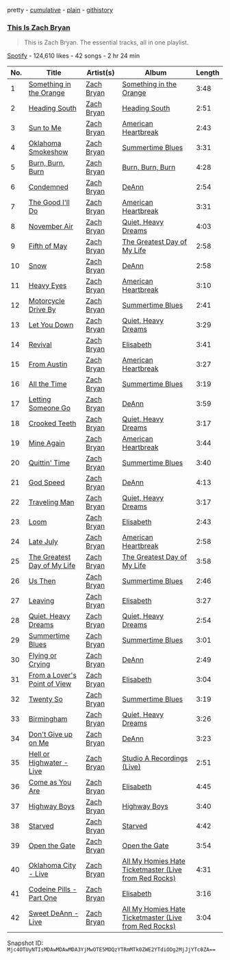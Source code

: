 pretty - [cumulative](/playlists/cumulative/37i9dQZF1DZ06evO2llutr.md) - [plain](/playlists/plain/37i9dQZF1DZ06evO2llutr) - [githistory](https://github.githistory.xyz/mackorone/spotify-playlist-archive/blob/main/playlists/plain/37i9dQZF1DZ06evO2llutr)

### [This Is Zach Bryan](https://open.spotify.com/playlist/37i9dQZF1DZ06evO2llutr)

> This is Zach Bryan\. The essential tracks, all in one playlist.

[Spotify](https://open.spotify.com/user/spotify) - 124,610 likes - 42 songs - 2 hr 24 min

| No. | Title | Artist(s) | Album | Length |
|---|---|---|---|---|
| 1 | [Something in the Orange](https://open.spotify.com/track/3WMj8moIAXJhHsyLaqIIHI) | [Zach Bryan](https://open.spotify.com/artist/40ZNYROS4zLfyyBSs2PGe2) | [Something in the Orange](https://open.spotify.com/album/1CmTOKCeyz1aHH04OwvTPv) | 3:48 |
| 2 | [Heading South](https://open.spotify.com/track/2Dct3GykKZ58hpWRFfe2Qd) | [Zach Bryan](https://open.spotify.com/artist/40ZNYROS4zLfyyBSs2PGe2) | [Heading South](https://open.spotify.com/album/3Ca58JR3vDDMl5i8QKkWzP) | 2:51 |
| 3 | [Sun to Me](https://open.spotify.com/track/1SjsVdSXpwm1kTdYEHoPIT) | [Zach Bryan](https://open.spotify.com/artist/40ZNYROS4zLfyyBSs2PGe2) | [American Heartbreak](https://open.spotify.com/album/7IouDrXPdAZwT1NzVV3vef) | 2:43 |
| 4 | [Oklahoma Smokeshow](https://open.spotify.com/track/0OWhKvvsHptt6vnnNUSM9a) | [Zach Bryan](https://open.spotify.com/artist/40ZNYROS4zLfyyBSs2PGe2) | [Summertime Blues](https://open.spotify.com/album/2qPki6xBkJ1Mbra43t7hnA) | 3:31 |
| 5 | [Burn, Burn, Burn](https://open.spotify.com/track/5jfhLCSIFUO4ndzNRh4w4G) | [Zach Bryan](https://open.spotify.com/artist/40ZNYROS4zLfyyBSs2PGe2) | [Burn, Burn, Burn](https://open.spotify.com/album/4popczz4SYRg2NPcgwKHsR) | 4:28 |
| 6 | [Condemned](https://open.spotify.com/track/6WuVLG5DRHKKuJ6deCw28p) | [Zach Bryan](https://open.spotify.com/artist/40ZNYROS4zLfyyBSs2PGe2) | [DeAnn](https://open.spotify.com/album/0npZ1Ryg8HaFGeb2HKYQIz) | 2:54 |
| 7 | [The Good I'll Do](https://open.spotify.com/track/53zCCom4uEoIBaOAEJtjUL) | [Zach Bryan](https://open.spotify.com/artist/40ZNYROS4zLfyyBSs2PGe2) | [American Heartbreak](https://open.spotify.com/album/7IouDrXPdAZwT1NzVV3vef) | 3:31 |
| 8 | [November Air](https://open.spotify.com/track/0u9NVrPqUINrHIFCuPOnYm) | [Zach Bryan](https://open.spotify.com/artist/40ZNYROS4zLfyyBSs2PGe2) | [Quiet, Heavy Dreams](https://open.spotify.com/album/70KAbDjO08A8nfTLShbraZ) | 4:03 |
| 9 | [Fifth of May](https://open.spotify.com/track/1wLNEMiUzwvRZz9XHCXhAE) | [Zach Bryan](https://open.spotify.com/artist/40ZNYROS4zLfyyBSs2PGe2) | [The Greatest Day of My Life](https://open.spotify.com/album/6MwqYJ85YSYpDhcJh8kJW7) | 2:58 |
| 10 | [Snow](https://open.spotify.com/track/6K4336phprB3Mj8qwYxibR) | [Zach Bryan](https://open.spotify.com/artist/40ZNYROS4zLfyyBSs2PGe2) | [DeAnn](https://open.spotify.com/album/0npZ1Ryg8HaFGeb2HKYQIz) | 2:58 |
| 11 | [Heavy Eyes](https://open.spotify.com/track/2gJj6WtAxXjApMs3PXsCeX) | [Zach Bryan](https://open.spotify.com/artist/40ZNYROS4zLfyyBSs2PGe2) | [American Heartbreak](https://open.spotify.com/album/7IouDrXPdAZwT1NzVV3vef) | 3:10 |
| 12 | [Motorcycle Drive By](https://open.spotify.com/track/2HbpYFQbairMoU2YFyOP2x) | [Zach Bryan](https://open.spotify.com/artist/40ZNYROS4zLfyyBSs2PGe2) | [Summertime Blues](https://open.spotify.com/album/2qPki6xBkJ1Mbra43t7hnA) | 2:41 |
| 13 | [Let You Down](https://open.spotify.com/track/1HMFdKHDiHY0qmqdVH710d) | [Zach Bryan](https://open.spotify.com/artist/40ZNYROS4zLfyyBSs2PGe2) | [Quiet, Heavy Dreams](https://open.spotify.com/album/70KAbDjO08A8nfTLShbraZ) | 3:29 |
| 14 | [Revival](https://open.spotify.com/track/2QfX9Pdz3q66fN3kCXl0Js) | [Zach Bryan](https://open.spotify.com/artist/40ZNYROS4zLfyyBSs2PGe2) | [Elisabeth](https://open.spotify.com/album/3TkSm0esbUBPygKvMrwWQn) | 3:41 |
| 15 | [From Austin](https://open.spotify.com/track/6k07Z7rd9og1FvRJD2n9E8) | [Zach Bryan](https://open.spotify.com/artist/40ZNYROS4zLfyyBSs2PGe2) | [American Heartbreak](https://open.spotify.com/album/7IouDrXPdAZwT1NzVV3vef) | 3:27 |
| 16 | [All the Time](https://open.spotify.com/track/1ldUPmqrCvk6thNYe0oUen) | [Zach Bryan](https://open.spotify.com/artist/40ZNYROS4zLfyyBSs2PGe2) | [Summertime Blues](https://open.spotify.com/album/2qPki6xBkJ1Mbra43t7hnA) | 3:19 |
| 17 | [Letting Someone Go](https://open.spotify.com/track/6Wxx1jXr6EyGdt8RuYFzvj) | [Zach Bryan](https://open.spotify.com/artist/40ZNYROS4zLfyyBSs2PGe2) | [DeAnn](https://open.spotify.com/album/0npZ1Ryg8HaFGeb2HKYQIz) | 3:59 |
| 18 | [Crooked Teeth](https://open.spotify.com/track/0Is8zshpnWUiFQJIYAMrQN) | [Zach Bryan](https://open.spotify.com/artist/40ZNYROS4zLfyyBSs2PGe2) | [Quiet, Heavy Dreams](https://open.spotify.com/album/70KAbDjO08A8nfTLShbraZ) | 3:17 |
| 19 | [Mine Again](https://open.spotify.com/track/6b8LUVmacXlMUl4wRtCD2S) | [Zach Bryan](https://open.spotify.com/artist/40ZNYROS4zLfyyBSs2PGe2) | [American Heartbreak](https://open.spotify.com/album/7IouDrXPdAZwT1NzVV3vef) | 3:44 |
| 20 | [Quittin' Time](https://open.spotify.com/track/50Emgupm363qIrYBe20FR3) | [Zach Bryan](https://open.spotify.com/artist/40ZNYROS4zLfyyBSs2PGe2) | [Summertime Blues](https://open.spotify.com/album/2qPki6xBkJ1Mbra43t7hnA) | 3:40 |
| 21 | [God Speed](https://open.spotify.com/track/4GeyPGMzh6VwdNcaCufY9f) | [Zach Bryan](https://open.spotify.com/artist/40ZNYROS4zLfyyBSs2PGe2) | [DeAnn](https://open.spotify.com/album/0npZ1Ryg8HaFGeb2HKYQIz) | 4:13 |
| 22 | [Traveling Man](https://open.spotify.com/track/1cfi4ewXF9ifZ7it025zDK) | [Zach Bryan](https://open.spotify.com/artist/40ZNYROS4zLfyyBSs2PGe2) | [Quiet, Heavy Dreams](https://open.spotify.com/album/70KAbDjO08A8nfTLShbraZ) | 3:17 |
| 23 | [Loom](https://open.spotify.com/track/46dUiDTF3xDchz5lZ3T36s) | [Zach Bryan](https://open.spotify.com/artist/40ZNYROS4zLfyyBSs2PGe2) | [Elisabeth](https://open.spotify.com/album/3TkSm0esbUBPygKvMrwWQn) | 2:43 |
| 24 | [Late July](https://open.spotify.com/track/3i7mKjZKmslCFMxS1WM7DO) | [Zach Bryan](https://open.spotify.com/artist/40ZNYROS4zLfyyBSs2PGe2) | [American Heartbreak](https://open.spotify.com/album/7IouDrXPdAZwT1NzVV3vef) | 2:58 |
| 25 | [The Greatest Day of My Life](https://open.spotify.com/track/2leovgVrJjIhnm85tKTemI) | [Zach Bryan](https://open.spotify.com/artist/40ZNYROS4zLfyyBSs2PGe2) | [The Greatest Day of My Life](https://open.spotify.com/album/6MwqYJ85YSYpDhcJh8kJW7) | 3:58 |
| 26 | [Us Then](https://open.spotify.com/track/6K155OgCAeWxx4Be2kHkym) | [Zach Bryan](https://open.spotify.com/artist/40ZNYROS4zLfyyBSs2PGe2) | [Summertime Blues](https://open.spotify.com/album/2qPki6xBkJ1Mbra43t7hnA) | 2:46 |
| 27 | [Leaving](https://open.spotify.com/track/4cA2NmoE75r4yU7oeq4QGG) | [Zach Bryan](https://open.spotify.com/artist/40ZNYROS4zLfyyBSs2PGe2) | [Elisabeth](https://open.spotify.com/album/3TkSm0esbUBPygKvMrwWQn) | 3:27 |
| 28 | [Quiet, Heavy Dreams](https://open.spotify.com/track/3JGqdP88wrRe9QEVCDHQv9) | [Zach Bryan](https://open.spotify.com/artist/40ZNYROS4zLfyyBSs2PGe2) | [Quiet, Heavy Dreams](https://open.spotify.com/album/70KAbDjO08A8nfTLShbraZ) | 2:54 |
| 29 | [Summertime Blues](https://open.spotify.com/track/0qoSVsQJOTINFkkux2lbJj) | [Zach Bryan](https://open.spotify.com/artist/40ZNYROS4zLfyyBSs2PGe2) | [Summertime Blues](https://open.spotify.com/album/5k7tvONUJjP2aTxI6BBCo0) | 3:01 |
| 30 | [Flying or Crying](https://open.spotify.com/track/7oPTiW1fZyvIPeYOZTY4Wh) | [Zach Bryan](https://open.spotify.com/artist/40ZNYROS4zLfyyBSs2PGe2) | [DeAnn](https://open.spotify.com/album/0npZ1Ryg8HaFGeb2HKYQIz) | 2:49 |
| 31 | [From a Lover's Point of View](https://open.spotify.com/track/6N7FFwu2DQer3wB7rEmm6u) | [Zach Bryan](https://open.spotify.com/artist/40ZNYROS4zLfyyBSs2PGe2) | [Elisabeth](https://open.spotify.com/album/3TkSm0esbUBPygKvMrwWQn) | 3:04 |
| 32 | [Twenty So](https://open.spotify.com/track/6W2PvnTNWUgxCJxRh84ALu) | [Zach Bryan](https://open.spotify.com/artist/40ZNYROS4zLfyyBSs2PGe2) | [Summertime Blues](https://open.spotify.com/album/2qPki6xBkJ1Mbra43t7hnA) | 3:19 |
| 33 | [Birmingham](https://open.spotify.com/track/7DyMTd5uNSi6ioB6z5BGtG) | [Zach Bryan](https://open.spotify.com/artist/40ZNYROS4zLfyyBSs2PGe2) | [Quiet, Heavy Dreams](https://open.spotify.com/album/70KAbDjO08A8nfTLShbraZ) | 3:26 |
| 34 | [Don't Give up on Me](https://open.spotify.com/track/1lGtn2Y4XarLIKdgoAeUdU) | [Zach Bryan](https://open.spotify.com/artist/40ZNYROS4zLfyyBSs2PGe2) | [DeAnn](https://open.spotify.com/album/0npZ1Ryg8HaFGeb2HKYQIz) | 3:23 |
| 35 | [Hell or Highwater \- Live](https://open.spotify.com/track/3y8HeC82z6JzIcnLEj0GcO) | [Zach Bryan](https://open.spotify.com/artist/40ZNYROS4zLfyyBSs2PGe2) | [Studio A Recordings \(Live\)](https://open.spotify.com/album/6K77XaXUfKyBHyow6u7XPl) | 2:51 |
| 36 | [Come as You Are](https://open.spotify.com/track/3j611OSMDlz3IYsJNGj0BY) | [Zach Bryan](https://open.spotify.com/artist/40ZNYROS4zLfyyBSs2PGe2) | [Elisabeth](https://open.spotify.com/album/3TkSm0esbUBPygKvMrwWQn) | 4:45 |
| 37 | [Highway Boys](https://open.spotify.com/track/77OK2W45f7DEYgUEQs00PY) | [Zach Bryan](https://open.spotify.com/artist/40ZNYROS4zLfyyBSs2PGe2) | [Highway Boys](https://open.spotify.com/album/7jo54HwllkSXM0EVvEUurZ) | 3:40 |
| 38 | [Starved](https://open.spotify.com/track/51dn2eCX2DhMTHtkPmZbZP) | [Zach Bryan](https://open.spotify.com/artist/40ZNYROS4zLfyyBSs2PGe2) | [Starved](https://open.spotify.com/album/07jpOEyD7mjM3X1cW25EY4) | 4:42 |
| 39 | [Open the Gate](https://open.spotify.com/track/3Ngp6vv1OGyAaQLcNbqRMz) | [Zach Bryan](https://open.spotify.com/artist/40ZNYROS4zLfyyBSs2PGe2) | [Open the Gate](https://open.spotify.com/album/1BlxSkd0XuXeU15NKhFfDc) | 3:54 |
| 40 | [Oklahoma City \- Live](https://open.spotify.com/track/6qtsmjLGlyoTlUMjV7Xx1C) | [Zach Bryan](https://open.spotify.com/artist/40ZNYROS4zLfyyBSs2PGe2) | [All My Homies Hate Ticketmaster \(Live from Red Rocks\)](https://open.spotify.com/album/5hVCiOPye3IDJG4rbO44UH) | 4:31 |
| 41 | [Codeine Pills \- Part One](https://open.spotify.com/track/3OBXZXFYDouFlKdlFO6NLC) | [Zach Bryan](https://open.spotify.com/artist/40ZNYROS4zLfyyBSs2PGe2) | [Elisabeth](https://open.spotify.com/album/3TkSm0esbUBPygKvMrwWQn) | 3:16 |
| 42 | [Sweet DeAnn \- Live](https://open.spotify.com/track/0GC43uyv1rSUW0y9ODjq4u) | [Zach Bryan](https://open.spotify.com/artist/40ZNYROS4zLfyyBSs2PGe2) | [All My Homies Hate Ticketmaster \(Live from Red Rocks\)](https://open.spotify.com/album/5hVCiOPye3IDJG4rbO44UH) | 3:04 |

Snapshot ID: `Mjc4OTUyNTIsMDAwMDAwMDA3YjMwOTE5MDQzYTRmMTk0ZWE2YTdiODg2MjJjYTc0ZA==`
